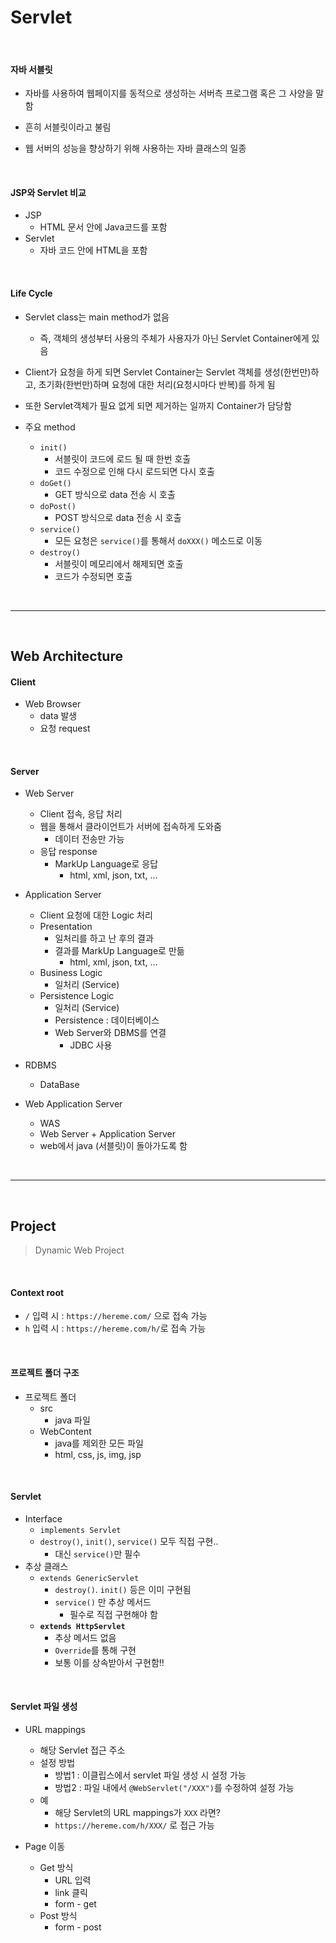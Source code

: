 # Servlet

<br>

#### 자바 서블릿

* 자바를 사용하여 웹페이지를 동적으로 생성하는 서버측 프로그램 혹은 그 사양을 말함

* 흔히 서블릿이라고 불림
* 웹 서버의 성능을 향상하기 위해 사용하는 자바 클래스의 일종

<br>

#### JSP와 Servlet 비교

* JSP
  * HTML 문서 안에 Java코드를 포함
* Servlet 
  * 자바 코드 안에 HTML을 포함

<br>

#### Life Cycle

* Servlet class는 main method가 없음
  * 즉, 객체의 생성부터 사용의 주체가 사용자가 아닌 Servlet Container에게 있음
* Client가 요청을 하게 되면 Servlet Container는 Servlet 객체를 생성(한번만)하고, 초기화(한번만)하며 요청에 대한 처리(요청시마다 반복)를 하게 됨
* 또한 Servlet객체가 필요 없게 되면 제거하는 일까지 Container가 담당함

* 주요 method
  * `init()`
    * 서블릿이 코드에 로드 될 때 한번 호출
    * 코드 수정으로 인해 다시 로드되면 다시 호출
  * `doGet()`
    * GET 방식으로 data 전송 시 호출
  * `doPost()`
    * POST 방식으로 data 전송 시 호출
  * `service()`
    * 모든 요청은 `service()`를 통해서 `doXXX()` 메소드로 이동
  * `destroy()`
    * 서블릿이 메모리에서 해제되면 호출
    * 코드가 수정되면 호출

<br>

---

<br>

## Web Architecture

#### Client

* Web Browser
  * data 발생
  * 요청 request

<br>

#### Server

* Web Server
  * Client 접속, 응답 처리
  * 웹을 통해서 클라이언트가 서버에 접속하게 도와줌
    * 데이터 전송만 가능
  * 응답 response
    * MarkUp Language로 응답
      * html, xml, json, txt, ...

* Application Server
  * Client 요청에 대한 Logic 처리
  * Presentation
    * 일처리를 하고 난 후의 결과
    * 결과를 MarkUp Language로 만듦
      * html, xml, json, txt, ...
  * Business Logic
    * 일처리 (Service)
  * Persistence Logic
    * 일처리 (Service)
    * Persistence : 데이터베이스
    * Web Server와 DBMS를 연결
      * JDBC 사용
* RDBMS
  * DataBase
* Web Application Server
  * WAS
  * Web Server + Application Server
  * web에서 java (서블릿)이 돌아가도록 함

<br>

---

<br>

## Project

> Dynamic Web Project

<br>

#### Context root

* `/` 입력 시 : `https://hereme.com/` 으로 접속 가능
* `h` 입력 시 : `https://hereme.com/h/`로 접속 가능

<br>

#### 프로젝트 폴더 구조

* 프로젝트 폴더
  * src
    * java 파일
  * WebContent
    * java를 제외한 모든 파일
    * html, css, js, img, jsp

<br>

#### Servlet

* Interface
  * `implements Servlet`
  * `destroy()`, `init()`, `service()` 모두 직접 구현..
    * 대신 `service()`만 필수
* 추상 클래스
  * `extends GenericServlet`
    * `destroy()`. `init()` 등은 이미 구현됨
    * `service()` 만 추상 메서드
      * 필수로 직접 구현해야 함
  * **`extends HttpServlet`**
    * 추상 메서드 없음
    * `Override`를 통해 구현 
    * 보통 이를 상속받아서 구현함!!

<br>

#### Servlet 파일 생성

* URL mappings
  * 해당 Servlet 접근 주소
  * 설정 방법
    * 방법1 : 이클립스에서 servlet 파일 생성 시 설정 가능
    * 방법2 : 파일 내에서 `@WebServlet("/XXX")`를 수정하여 설정 가능
  * 예
    * 해당 Servlet의 URL mappings가 `XXX` 라면?
    * `https://hereme.com/h/XXX/` 로 접근 가능

* Page 이동
  * Get 방식
    * URL 입력
    * link 클릭
    * form - get
  * Post 방식
    * form - post